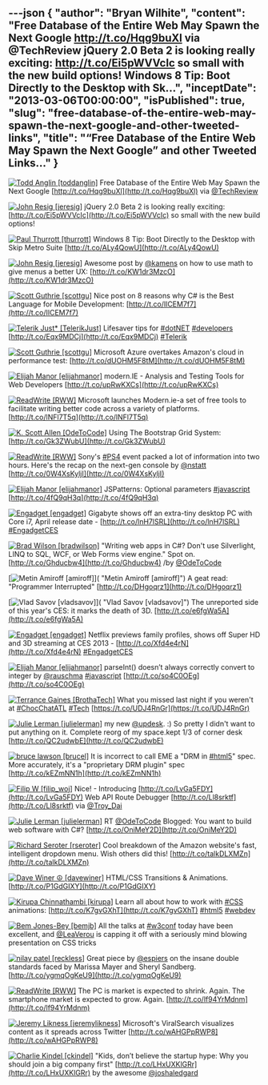 ---json
{
  "author": "Bryan Wilhite",
  "content": "Free Database of the Entire Web May Spawn the Next Google http://t.co/Hqg9buXl via @TechReview  jQuery 2.0 Beta 2 is looking really exciting: http://t.co/Ei5pWVVcIc so small with the new build options!  Windows 8 Tip: Boot Directly to the Desktop with Sk...",
  "inceptDate": "2013-03-06T00:00:00",
  "isPublished": true,
  "slug": "free-database-of-the-entire-web-may-spawn-the-next-google-and-other-tweeted-links",
  "title": "“Free Database of the Entire Web May Spawn the Next Google” and other Tweeted Links…"
}
---

[<img alt="Todd Anglin [toddanglin]" src="https://songhay.blob.core.windows.net/shared-social-twitter/toddanglin.png">](http://kendoui.com "Todd Anglin [toddanglin]") <span>Free Database of the Entire Web May Spawn the Next Google [http://t.co/Hqg9buXl](http://t.co/Hqg9buXl) via [@TechReview](http://twitter.com/TechReview)</span>

[<img alt="John Resig [jeresig]" src="https://songhay.blob.core.windows.net/shared-social-twitter/jeresig.jpeg">](http://ejohn.org/ "John Resig [jeresig]") <span>jQuery 2.0 Beta 2 is looking really exciting: [http://t.co/Ei5pWVVcIc](http://t.co/Ei5pWVVcIc) so small with the new build options!</span>

[<img alt="Paul Thurrott [thurrott]" src="https://songhay.blob.core.windows.net/shared-social-twitter/thurrott.jpeg">](http://www.winsupersite.com "Paul Thurrott [thurrott]") <span>Windows 8 Tip: Boot Directly to the Desktop with Skip Metro Suite [http://t.co/ALy4QowU](http://t.co/ALy4QowU)</span>

[<img alt="John Resig [jeresig]" src="https://songhay.blob.core.windows.net/shared-social-twitter/jeresig.jpeg">](http://ejohn.org/ "John Resig [jeresig]") <span>Awesome post by [@kamens](http://twitter.com/kamens) on how to use math to give menus a better UX: [http://t.co/KW1dr3MzcO](http://t.co/KW1dr3MzcO)</span>

[<img alt="Scott Guthrie [scottgu]" src="https://songhay.blob.core.windows.net/shared-social-twitter/scottgu.jpg">](http://weblogs.asp.net/scottgu "Scott Guthrie [scottgu]") <span>Nice post on 8 reasons why C# is the Best Language for Mobile Development: [http://t.co/IlCEM7f7](http://t.co/IlCEM7f7)</span>

[<img alt="Telerik Just* [TelerikJust]" src="https://songhay.blob.core.windows.net/shared-social-twitter/TelerikJust.jpeg">](http://www.telerik.com "Telerik Just* [TelerikJust]") <span>Lifesaver tips for [#dotNET](http://search.twitter.com/search?q=%23dotNET) [#developers](http://search.twitter.com/search?q=%23developers) [http://t.co/Eqx9MDCj](http://t.co/Eqx9MDCj) [#Telerik](http://search.twitter.com/search?q=%23Telerik)</span>

[<img alt="Scott Guthrie [scottgu]" src="https://songhay.blob.core.windows.net/shared-social-twitter/scottgu.jpg">](http://weblogs.asp.net/scottgu "Scott Guthrie [scottgu]") <span>Microsoft Azure overtakes Amazon's cloud in performance test: [http://t.co/dUOHM5F8tM](http://t.co/dUOHM5F8tM)</span>

[<img alt="Elijah Manor [elijahmanor]" src="https://songhay.blob.core.windows.net/shared-social-twitter/elijahmanor.jpeg">](http://elijahmanor.com "Elijah Manor [elijahmanor]") <span>modern.IE - Analysis and Testing Tools for Web Developers [http://t.co/upRwKXCs](http://t.co/upRwKXCs)</span>

[<img alt="ReadWrite [RWW]" src="https://songhay.blob.core.windows.net/shared-social-twitter/RWW.jpeg">](http://www.readwrite.com "ReadWrite [RWW]") <span>Microsoft launches Modern.ie-a set of free tools to facilitate writing better code across a variety of platforms. [http://t.co/lNFl7T5q](http://t.co/lNFl7T5q)</span>

[<img alt="K. Scott Allen [OdeToCode]" src="https://songhay.blob.core.windows.net/shared-social-twitter/OdeToCode.jpeg">](http://odetocode.com/blogs/scott/ "K. Scott Allen [OdeToCode]") <span>Using The Bootstrap Grid System: [http://t.co/Gk3ZWubU](http://t.co/Gk3ZWubU)</span>

[<img alt="ReadWrite [RWW]" src="https://songhay.blob.core.windows.net/shared-social-twitter/RWW.jpeg">](http://www.readwrite.com "ReadWrite [RWW]") <span>Sony's [#PS4](http://search.twitter.com/search?q=%23PS4) event packed a lot of information into two hours. Here's the recap on the next-gen console by [@nstatt](http://twitter.com/nstatt) [http://t.co/0W4XsKyljI](http://t.co/0W4XsKyljI)</span>

[<img alt="Elijah Manor [elijahmanor]" src="https://songhay.blob.core.windows.net/shared-social-twitter/elijahmanor.jpeg">](http://elijahmanor.com "Elijah Manor [elijahmanor]") <span>JSPatterns: Optional parameters [#javascript](http://search.twitter.com/search?q=%23javascript) [http://t.co/4fQ9qH3q](http://t.co/4fQ9qH3q)</span>

[<img alt="Engadget [engadget]" src="https://songhay.blob.core.windows.net/shared-social-twitter/engadget.png">](http://www.engadget.com "Engadget [engadget]") <span>Gigabyte shows off an extra-tiny desktop PC with Core i7, April release date - [http://t.co/lnH7lSRL](http://t.co/lnH7lSRL) [#EngadgetCES](http://search.twitter.com/search?q=%23EngadgetCES)</span>

[<img alt="Brad Wilson [bradwilson]" src="https://songhay.blob.core.windows.net/shared-social-twitter/bradwilson.jpg">](http://bradwilson.typepad.com/ "Brad Wilson [bradwilson]") <span>"Writing web apps in C#? Don't use Silverlight, LINQ to SQL, WCF, or Web Forms view engine." Spot on. [http://t.co/Ghducbw4](http://t.co/Ghducbw4) /by [@OdeToCode](http://twitter.com/OdeToCode)</span>

[<img alt="Metin Amiroff [amiroff]" src="https://songhay.blob.core.windows.net/shared-social-twitter/amiroff.jpeg">]( "Metin Amiroff [amiroff]") <span>A geat read: "Programmer Interrupted" [http://t.co/DHgoqrz1](http://t.co/DHgoqrz1)</span>

[<img alt="Vlad Savov [vladsavov]" src="https://songhay.blob.core.windows.net/shared-social-twitter/vladsavov.jpeg">]( "Vlad Savov [vladsavov]") <span>The unreported side of this year's CES: it marks the death of 3D. [http://t.co/e6fgWa5A](http://t.co/e6fgWa5A)</span>

[<img alt="Engadget [engadget]" src="https://songhay.blob.core.windows.net/shared-social-twitter/engadget.png">](http://www.engadget.com "Engadget [engadget]") <span>Netflix previews family profiles, shows off Super HD and 3D streaming at CES 2013 - [http://t.co/Xfd4e4rN](http://t.co/Xfd4e4rN) [#EngadgetCES](http://search.twitter.com/search?q=%23EngadgetCES)</span>

[<img alt="Elijah Manor [elijahmanor]" src="https://songhay.blob.core.windows.net/shared-social-twitter/elijahmanor.jpeg">](http://elijahmanor.com "Elijah Manor [elijahmanor]") <span>parseInt() doesn’t always correctly convert to integer by [@rauschma](http://twitter.com/rauschma) [#javascript](http://search.twitter.com/search?q=%23javascript) [http://t.co/so4C0OEg](http://t.co/so4C0OEg)</span>

[<img alt="Terrance Gaines [BrothaTech]" src="https://songhay.blob.core.windows.net/shared-social-twitter/BrothaTech.jpeg">](http://brothatech.com "Terrance Gaines [BrothaTech]") <span>What you missed last night if you weren't at [#ChocChatATL](http://search.twitter.com/search?q=%23ChocChatATL) [#Tech](http://search.twitter.com/search?q=%23Tech) [https://t.co/UDJ4RnGr](https://t.co/UDJ4RnGr)</span>

[<img alt="Julie Lerman [julielerman]" src="https://songhay.blob.core.windows.net/shared-social-twitter/julielerman.jpeg">](http://www.thedatafarm.com/blog "Julie Lerman [julielerman]") <span>my new [@updesk](http://twitter.com/updesk). :) So pretty I didn't want to put anything on it. Complete reorg of my space.kept 1/3 of corner desk [http://t.co/QC2udwbE](http://t.co/QC2udwbE)</span>

[<img alt="bruce lawson [brucel]" src="https://songhay.blob.core.windows.net/shared-social-twitter/brucel.jpg">](http://www.brucelawson.co.uk "bruce lawson [brucel]") <span>It is incorrect to call EME a "DRM in [#html5](http://search.twitter.com/search?q=%23html5)" spec. More accurately, it's a "proprietary DRM plugin" spec [http://t.co/kEZmNN1h](http://t.co/kEZmNN1h)</span>

[<img alt="Filip W [filip_woj]" src="https://songhay.blob.core.windows.net/shared-social-twitter/filip_woj.jpg">](http://www.strathweb.com/ "Filip W [filip_woj]") <span>Nice! - Introducing [http://t.co/LvGa5FDY](http://t.co/LvGa5FDY) Web API Route Debugger [http://t.co/Ll8srktf](http://t.co/Ll8srktf) via [@Troy_Dai](http://twitter.com/Troy_Dai)</span>

[<img alt="Julie Lerman [julielerman]" src="https://songhay.blob.core.windows.net/shared-social-twitter/julielerman.jpeg">](http://www.thedatafarm.com/blog "Julie Lerman [julielerman]") <span>RT [@OdeToCode](http://twitter.com/OdeToCode) Blogged: You want to build web software with C#? [http://t.co/OniMeY2D](http://t.co/OniMeY2D)</span>

[<img alt="Richard Seroter [rseroter]" src="https://songhay.blob.core.windows.net/shared-social-twitter/rseroter.png">](http://seroter.wordpress.com "Richard Seroter [rseroter]") <span>Cool breakdown of the Amazon website's fast, intelligent dropdown menu. Wish others did this! [http://t.co/talkDLXMZn](http://t.co/talkDLXMZn)</span>

[<img alt="Dave Winer ☮ [davewiner]" src="https://songhay.blob.core.windows.net/shared-social-twitter/davewiner.jpeg">](http://davewiner.com/ "Dave Winer ☮ [davewiner]") <span>HTML/CSS Transitions &amp; Animations. [http://t.co/P1GdGIXY](http://t.co/P1GdGIXY)</span>

[<img alt="Kirupa Chinnathambi [kirupa]" src="https://songhay.blob.core.windows.net/shared-social-twitter/kirupa.png">](http://www.kirupa.com "Kirupa Chinnathambi [kirupa]") <span>Learn all about how to work with [#CSS](http://search.twitter.com/search?q=%23CSS) animations: [http://t.co/K7gvGXhT](http://t.co/K7gvGXhT) [#html5](http://search.twitter.com/search?q=%23html5) [#webdev](http://search.twitter.com/search?q=%23webdev)</span>

[<img alt="Bem Jones-Bey [bemjb]" src="https://songhay.blob.core.windows.net/shared-social-twitter/bemjb.jpeg">](http://bem.jones-bey.org/ "Bem Jones-Bey [bemjb]") <span>All the talks at [#w3conf](http://search.twitter.com/search?q=%23w3conf) today have been excellent, and [@LeaVerou](http://twitter.com/LeaVerou) is capping it off with a seriously mind blowing presentation on CSS tricks</span>

[<img alt="nilay patel [reckless]" src="https://songhay.blob.core.windows.net/shared-social-twitter/reckless.jpg">](http://nilaypatel.co "nilay patel [reckless]") <span>Great piece by [@espiers](http://twitter.com/espiers) on the insane double standards faced by Marissa Mayer and Sheryl Sandberg. [http://t.co/ygmqOgKeU9](http://t.co/ygmqOgKeU9)</span>

[<img alt="ReadWrite [RWW]" src="https://songhay.blob.core.windows.net/shared-social-twitter/RWW.jpeg">](http://www.readwrite.com "ReadWrite [RWW]") <span>The PC is market is expected to shrink. Again. The smartphone market is expected to grow. Again. [http://t.co/lf94YrMdnm](http://t.co/lf94YrMdnm)</span>

[<img alt="Jeremy Likness [jeremylikness]" src="https://songhay.blob.core.windows.net/shared-social-twitter/jeremylikness.png">](http://csharperimage.jeremylikness.com/ "Jeremy Likness [jeremylikness]") <span>Microsoft's ViralSearch visualizes content as it spreads across Twitter [http://t.co/wAHGPpRWP8](http://t.co/wAHGPpRWP8)</span>

[<img alt="Charlie Kindel [ckindel]" src="https://songhay.blob.core.windows.net/shared-social-twitter/ckindel.jpeg">](http://ceklog.kindel.com "Charlie Kindel [ckindel]") <span>"Kids, don’t believe the startup hype: Why you should join a big company first" [http://t.co/LHxUXKlGRr](http://t.co/LHxUXKlGRr) by the awesome [@joshaledgard](http://twitter.com/joshaledgard)</span>
